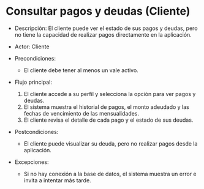 # Consultar pagos y deudas (Cliente)

- Descripción: El cliente puede ver el estado de sus pagos y deudas, pero no tiene la capacidad de realizar pagos directamente en la aplicación.

- Actor: Cliente

- Precondiciones:

  - El cliente debe tener al menos un vale activo.

- Flujo principal:

  1. El cliente accede a su perfil y selecciona la opción para ver pagos y deudas.
  2. El sistema muestra el historial de pagos, el monto adeudado y las fechas de vencimiento de las mensualidades.
  3. El cliente revisa el detalle de cada pago y el estado de sus deudas.

- Postcondiciones:

  - El cliente puede visualizar su deuda, pero no realizar pagos desde la aplicación.

- Excepciones:
  - Si no hay conexión a la base de datos, el sistema muestra un error e invita a intentar más tarde.
